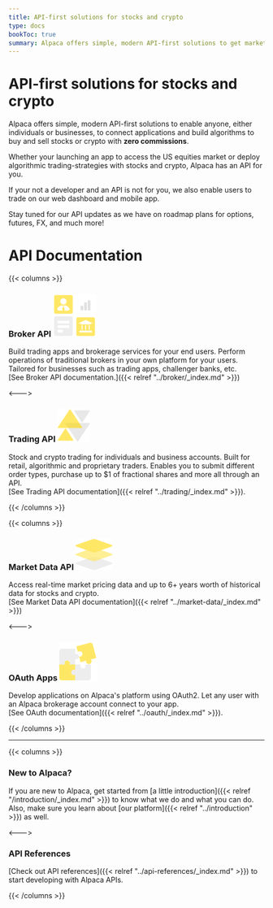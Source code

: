 ```yaml
---
title: API-first solutions for stocks and crypto
type: docs
bookToc: true
summary: Alpaca offers simple, modern API-first solutions to get market data, trade stocks and crypto, build apps and more.
---
```


# API-first solutions for stocks and crypto

Alpaca offers simple, modern API-first solutions to enable anyone, either individuals or businesses, to connect applications and build algorithms to buy and sell stocks or crypto with **zero commissions**.

Whether your launching an app to access the US equities market or deploy algorithmic trading-strategies with stocks and crypto, Alpaca has an API for you.

If your not a developer and an API is not for you, we also enable users to trade on our web dashboard and mobile app.

Stay tuned for our API updates as we have on roadmap plans for options, futures, FX, and much more!

# API Documentation

{{< columns >}}

### **Broker API** ![broker-logo](ic-broker@1x.png)

Build trading apps and brokerage services for your end users. Perform operations of traditional brokers in your own platform for your users. Tailored for businesses such as trading apps, challenger banks, etc.
\
[See Broker API documentation.]({{< relref "../broker/_index.md" >}})

<--->

### **Trading API** ![trading-logo](ic-trading@1x.png)


Stock and crypto trading for individuals and business accounts. Built for retail, algorithmic and proprietary traders. Enables you to submit different order types, purchase up to $1 of fractional shares and more all through an API.
\
[See Trading API documentation]({{< relref "../trading/_index.md" >}}).


{{< /columns >}}

{{< columns >}}

### **Market Data API** ![market-logo](ic-market-data@1x.png)

Access real-time market pricing data and up to 6+ years worth of historical data for stocks and crypto.
\
[See Market Data API documentation]({{< relref "../market-data/_index.md" >}})

<--->

### **OAuth Apps** ![oauth-logo](ic_oauth@1x.png)

Develop applications on Alpaca's platform using OAuth2. Let any user with an Alpaca brokerage account connect to your app.
\
[See OAuth documentation]({{< relref "../oauth/_index.md" >}}).

{{< /columns >}}

---

{{< columns >}}

### **New to Alpaca?**

If you are new to Alpaca, get started from [a little introduction]({{< relref
"/introduction/_index.md" >}}) to know what we do and what you can do.
Also, make sure you learn about [our platform]({{< relref "../introduction" >}}) as well.

<--->

### **API References**

[Check out API references]({{< relref "../api-references/_index.md" >}}) to start developing with Alpaca APIs.

{{< /columns >}}

&nbsp;
